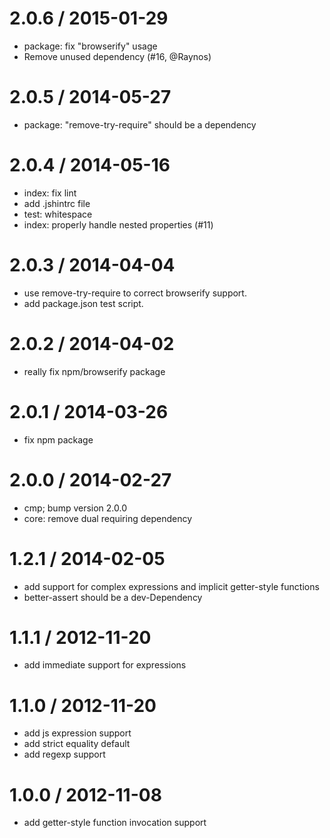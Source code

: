 
2.0.6 / 2015-01-29
==================

  * package: fix "browserify" usage
  * Remove unused dependency (#16, @Raynos)

2.0.5 / 2014-05-27
==================

  * package: "remove-try-require" should be a dependency

2.0.4 / 2014-05-16
==================

  * index: fix lint
  * add .jshintrc file
  * test: whitespace
  * index: properly handle nested properties (#11)

2.0.3 / 2014-04-04
==================

 * use remove-try-require to correct browserify support.
 * add package.json test script.

2.0.2 / 2014-04-02
==================

 * really fix npm/browserify package

2.0.1 / 2014-03-26
==================

 * fix npm package

2.0.0 / 2014-02-27
==================

  * cmp; bump version 2.0.0
  * core: remove dual requiring dependency

1.2.1 / 2014-02-05
==================

 * add support for complex expressions and implicit getter-style functions
 * better-assert should be a dev-Dependency

1.1.1 / 2012-11-20
==================

  * add immediate support for expressions

1.1.0 / 2012-11-20
==================

  * add js expression support
  * add strict equality default
  * add regexp support

1.0.0 / 2012-11-08
==================

  * add getter-style function invocation support
